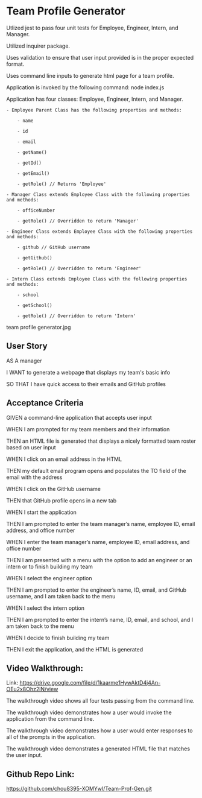 # Team Profile Generator

Utlized jest to pass four unit tests for Employee, Engineer, Intern, and Manager. 

Utilized inquirer package. 

Uses validation to ensure that user input provided is in the proper expected format.

Uses command line inputs to generate html page for a team profile. 

Application is invoked by the following command: node index.js

Application has four classes: Employee, Engineer, Intern, and Manager. 

    - Employee Parent Class has the following properties and methods:
        
        - name

        - id

        - email

        - getName()

        - getId()

        - getEmail()

        - getRole() // Returns 'Employee'
    
    - Manager Class extends Employee Class with the following properties and methods:
        
        - officeNumber

        - getRole() // Overridden to return 'Manager'

    - Engineer Class extends Employee Class with the following properties and methods:
        
        - github // GitHub username

        - getGithub()

        - getRole() // Overridden to return 'Engineer'

    - Intern Class extends Employee Class with the following properties and methods:

        - school

        - getSchool()

        - getRole() // Overridden to return 'Intern'

    
team profile generator.jpg

## User Story

AS A manager

I WANT to generate a webpage that displays my team's basic info

SO THAT I have quick access to their emails and GitHub profiles

## Acceptance Criteria

GIVEN a command-line application that accepts user input


WHEN I am prompted for my team members and their information

THEN an HTML file is generated that displays a nicely formatted team roster based on user input

WHEN I click on an email address in the HTML

THEN my default email program opens and populates the TO field of the email with the address

WHEN I click on the GitHub username

THEN that GitHub profile opens in a new tab

WHEN I start the application

THEN I am prompted to enter the team manager’s name, employee ID, email address, and office number

WHEN I enter the team manager’s name, employee ID, email address, and office number

THEN I am presented with a menu with the option to add an engineer or an intern or to finish building my team

WHEN I select the engineer option

THEN I am prompted to enter the engineer’s name, ID, email, and GitHub username, and I am taken back to the menu

WHEN I select the intern option

THEN I am prompted to enter the intern’s name, ID, email, and school, and I am taken back to the menu

WHEN I decide to finish building my team

THEN I exit the application, and the HTML is generated

## Video Walkthrough:

Link: https://drive.google.com/file/d/1kaarme1HywAktD4j4An-OEu2x8Ohz2lN/view

The walkthrough video shows all four tests passing from the command line.

The walkthrough video demonstrates how a user would invoke the application from the command line.

The walkthrough video demonstrates how a user would enter responses to all of the prompts in the application.

The walkthrough video demonstrates a generated HTML file that matches the user input.

## Github Repo Link: 

https://github.com/chou8395-XOMYwl/Team-Prof-Gen.git